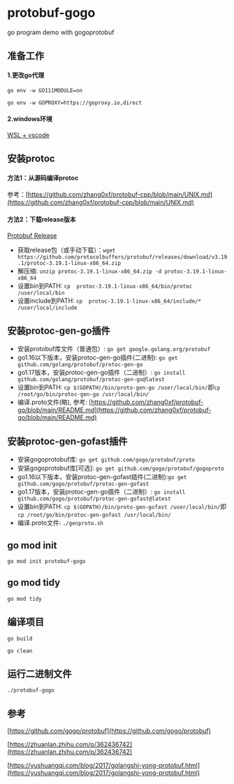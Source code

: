 # protobuf-gogo
go program demo with gogoprotobuf

## 准备工作

#### 1.更改go代理

`go env -w GO111MODULE=on`

`go env -w GOPROXY=https://goproxy.io,direct`

#### 2.windows环境

[WSL + vscode](https://github.com/zhang0xf/md/blob/main/WSL/WSL.md)

## 安装protoc

#### 方法1：从源码编译protoc

参考：[https://github.com/zhang0xf/protobuf-cpp/blob/main/UNIX.md](https://github.com/zhang0xf/protobuf-cpp/blob/main/UNIX.md)

#### 方法2：下载release版本

[Protobuf Release](https://github.com/protocolbuffers/protobuf/releases/tag/v3.19.1)

* 获取release包（或手动下载）：`wget https://github.com/protocolbuffers/protobuf/releases/download/v3.19.1/protoc-3.19.1-linux-x86_64.zip`
* 解压缩: `unzip protoc-3.19.1-linux-x86_64.zip -d protoc-3.19.1-linux-x86_64`
* 设置bin到PATH: `cp  protoc-3.19.1-linux-x86_64/bin/protoc /user/local/bin`
* 设置include到PATH: `cp  protoc-3.19.1-linux-x86_64/include/* /user/local/include`

## 安装protoc-gen-go插件

* 安装protobuf库文件（普通包）: `go get google.golang.org/protobuf`
* go1.16以下版本，安装protoc-gen-go插件(二进制): `go get github.com/golang/protobuf/protoc-gen-go`
* go1.17版本，安装protoc-gen-go插件（二进制）: `go install github.com/golang/protobuf/protoc-gen-go@latest`
* 设置bin到PATH: `cp $(GOPATH)/bin/proto-gen-go /user/local/bin/`即`cp /root/go/bin/protoc-gen-go /usr/local/bin/`
* 编译.proto文件(略), 参考: [https://github.com/zhang0xf/protobuf-go/blob/main/README.md](https://github.com/zhang0xf/protobuf-go/blob/main/README.md)

## 安装protoc-gen-gofast插件

* 安装gogoprotobuf库: `go get github.com/gogo/protobuf/proto`
* 安装gogoprotobuf库[可选]: `go get github.com/gogo/protobuf/gogoproto`
* go1.16以下版本，安装protoc-gen-gofast插件(二进制):`go get github.com/gogo/protobuf/protoc-gen-gofast`
*  go1.17版本，安装protoc-gen-go插件（二进制）: `go install github.com/gogo/protobuf/protoc-gen-gofast@latest`
* 设置bin到PATH: `cp $(GOPATH)/bin/proto-gen-gofast /user/local/bin/`即`cp /root/go/bin/protoc-gen-gofast /usr/local/bin/`
* 编译.proto文件: `./genproto.sh`

## go mod init

`go mod init protobuf-gogo`

## go mod tidy

`go mod tidy`

## 编译项目

`go build`

`go clean`

## 运行二进制文件

`./protobuf-gogo`

## 参考

[https://github.com/gogo/protobuf](https://github.com/gogo/protobuf)

[https://zhuanlan.zhihu.com/p/362436742](https://zhuanlan.zhihu.com/p/362436742)

[https://yushuangqi.com/blog/2017/golangshi-yong-protobuf.html](https://yushuangqi.com/blog/2017/golangshi-yong-protobuf.html)
